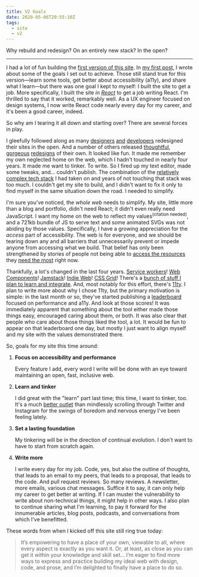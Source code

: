 ```yaml
---
title: V2 Goals
date: 2020-05-06T20:55:10Z
tags:
  - site
  - v2
---
```



Why rebuild and redesign? On an entirely new stack? In the open?

-----

I had a lot of fun building the [first version of this site][v1]. In [my first post], I wrote about some of the goals I set out to achieve. Those still stand true for this version—learn some tools, get better about accessibility (a11y), and share what I learn—but there was one goal I kept to myself: I built the site to get a job. More specifically, I built the site _in [React]_ to get a job writing React. I'm thrilled to say that it worked, remarkably well. As a UX engineer focused on design systems, I now write React code nearly every day for my career, and it's been a good career, indeed.

So why am I tearing it all down and starting over? There are several forces in play.

I gleefully followed along as many [designers][frankchimero] [and][geoffgraham] [developers][destroytoday] redesigned their sites in the open. And a number of others released [thoughtful][ethanmarcotte], [gorgeous][joshcomeau] [redesigns][wesbos] of their own. It looked like fun. It made me remember my own neglected home on the web, which I hadn't touched in nearly four years. It made me want to tinker. To write. So I fired up my text editor, made some tweaks, and... couldn't publish. The combination of the [relatively complex tech stack][colophon] I had taken on and years of not touching that stack was too much. I couldn't get my site to build, and I didn't want to fix it only to find myself in the same situation down the road. I needed to simplify.

I'm sure you've noticed, the _whole web_ needs to simplify. My site, little more than a blog and portfolio, didn't need React; it didn't even really need JavaScript. I want my home on the web to reflect my values<sup>(citation needed)</sup>, and a 721kb bundle of JS to serve text and some animated SVGs was not abiding by those values. Specifically, I have a growing appreciation for the _access_ part of accessibility. The web is for everyone, and we should be tearing down any and all barriers that unnecessarily prevent or impede anyone from accessing what we build. That belief has only been strengthened by stories of people not being able to [access the resources][covid19a11y] they [need the most][unemploymenta11y] right now.

Thankfully, a lot's changed in the last four years. [Service workers]! [Web Components]! [Jamstack]! [Indie Web]! [CSS Grid]! There's a [bunch of stuff I plan to learn and integrate][v2]. And, most notably for this effort, there's [11ty]. I plan to write more about why I chose 11ty, but the primary motivation is simple: in the last month or so, they've started publishing a [leaderboard] focused on performance and a11y. And look at those scores! It was immediately apparent that something about the tool either made those things easy, encouraged caring about them, or both. It was also clear that people who care about those things liked the tool, a lot. It would be fun to appear on that leaderboard one day, but mostly I just want to align myself and my site with the values demonstrated there.

So, goals for my site this time around:

1. **Focus on accessibility and performance**

   Every feature I add, every word I write will be done with an eye toward maintaining an open, fast, inclusive web.

1. **Learn and tinker**

   I did great with the "learn" part last time; this time, I want to tinker, too. It's a much [better outlet][worrystone] than mindlessly scrolling through Twitter and Instagram for the swings of boredom and nervous energy I've been feeling lately.

1. **Set a lasting foundation**

   My tinkering will be in the direction of continual evolution. I don't want to have to start from scratch again.

1. **Write more**

   I write every day for my job. Code, yes, but also the outline of thoughts, that leads to an email to my peers, that leads to a proposal, that leads to the code. And pull request reviews. So many reviews. A newsletter, more emails, various chat messages. Suffice it to say, it can only help my career to get better at writing. If I can muster the vulnerability to write about non-technical things, it might help in other ways. I also plan to continue sharing what I'm learning, to pay it forward for the innumerable articles, blog posts, podcasts, and conversations from which I've benefitted.

These words from when I kicked off this site still ring true today:

> It’s empowering to have a place of your own, viewable to all, where every aspect is exactly as you want it. Or, at least, as close as you can get it within your knowledge and skill set... I’m eager to find more ways to express and practice building my ideal web with design, code, and prose, and I’m delighted to finally have a place to do so.


[v1]: v1.kylegach.com/
[my first post]: /writing/of-the-web/
[React]: https://reactjs.org/
[frankchimero]: https://frankchimero.com/blog/
[geoffgraham]: https://geoffgraham.me/
[destroytoday]: https://destroytoday.com/blog/
[ethanmarcotte]: https://ethanmarcotte.com/
[joshcomeau]: https://joshwcomeau.com/
[wesbos]: https://wesbos.com/new-wesbos-website/
[colophon]: v1.kylegach.com/colophon
[covid19a11y]: https://themarkup.org/2020/04/21/blind-users-struggle-with-state-coronavirus-websites/
[unemploymenta11y]: https://itif.org/publications/2020/04/15/most-state-unemployment-websites-fail-mobile-and-accessibility-tests/
[Service workers]: https://developer.mozilla.org/en-US/docs/Web/API/Service_Worker_API/Using_Service_Workers/
[Web Components]: https://developer.mozilla.org/en-US/docs/Web/Web_Components/
[Jamstack]: https://jamstack.org/
[Indie Web]: https://indieweb.org/
[CSS Grid]: https://developer.mozilla.org/en-US/docs/Web/CSS/CSS_Grid_Layout/Basic_Concepts_of_Grid_Layout/
[v2]: /writing/v2-rebuild-and-redesign/
[11ty]: https://www.11ty.dev/
[leaderboard]: https://www.11ty.dev/leaderboard/
[worrystone]: https://ethanmarcotte.com/wrote/let-a-website-be-a-worry-stone/
